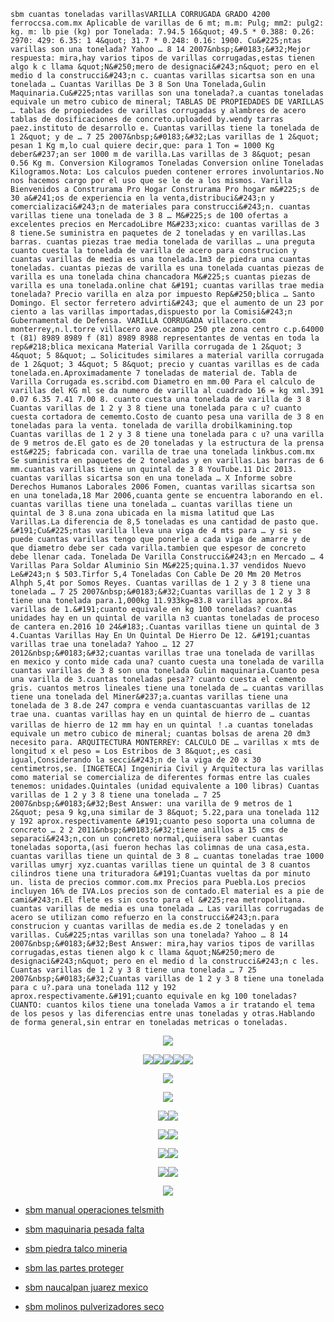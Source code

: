 
```
sbm cuantas toneladas varillasVARILLA CORRUGADA GRADO 4200 ferroccsa.com.mx Aplicable de varillas de 6 mt; m.m: Pulg; mm2: pulg2: kg. m: lb pie (kg) por Tonelada: 7.94.5 16&quot; 49.5 * 0.388: 0.26: 2970: 429: 6.35: 1 4&quot; 31.7 * 0.248: 0.16: 1900. Cu&#225;ntas varillas son una tonelada? Yahoo … 8 14 2007&nbsp;&#0183;&#32;Mejor respuesta: mira,hay varios tipos de varillas corrugadas,estas tienen algo k c llama &quot;N&#250;mero de designaci&#243;n&quot; pero en el medio d la construcci&#243;n c. cuantas varillas sicartsa son en una tonelada … Cuantas Varillas De 3 8 Son Una Tonelada,Gulin Maquinaria.Cu&#225;ntas varillas son una tonelada?.a cuantas toneladas equivale un metro cubico de mineral; TABLAS DE PROPIEDADES DE VARILLAS … tablas de propiedades de varillas corrugadas y alambres de acero tablas de dosificaciones de concreto.uploaded by.wendy tarras paez.instituto de desarrollo e. Cuantas varillas tiene la tonelada de 1 2&quot; y de … 7 25 2007&nbsp;&#0183;&#32;Las varillas de 1 2&quot; pesan 1 Kg m,lo cual quiere decir,que: para 1 Ton = 1000 Kg deber&#237;an ser 1000 m de varilla.Las varillas de 3 8&quot; pesan 0.56 Kg m. Conversion Kilogramos Toneladas Conversion online Toneladas Kilogramos.Nota: Los calculos pueden contener errores involuntarios.No nos hacemos cargo por el uso que se le de a los mismos. Varilla Bienvenidos a Construrama Pro Hogar Construrama Pro hogar m&#225;s de 30 a&#241;os de experiencia en la venta,distribuci&#243;n y comercializaci&#243;n de materiales para construcci&#243;n. cuantas varillas tiene una tonelada de 3 8 … M&#225;s de 100 ofertas a excelentes precios en MercadoLibre M&#233;xico: cuantas varillas de 3 8 tiene.Se suministra en paquetes de 2 toneladas y en varillas.Las barras. cuantas piezas trae media tonelada de varillas … una preguta cuanto cuesta la tonelada de varilla de acero para construcion y cuantas varillas de media es una tonelada.1m3 de piedra una cuantas toneladas. cuantas piezas de varilla es una tonelada cuantas piezas de varilla es una tonelada china chancadora M&#225;s cuantas piezas de varilla es una tonelada.online chat &#191; cuantas varillas trae media tonelada? Precio varilla en alza por impuesto Rep&#250;blica … Santo Domingo. El sector ferretero advirti&#243; que el aumento de un 23 por ciento a las varillas importadas,dispuesto por la Comisi&#243;n Gubernamental de Defensa. VARILLA CORRUGADA villacero.com monterrey,n.l.torre villacero ave.ocampo 250 pte zona centro c.p.64000 t (81) 8989 8989 f (81) 8989 8988 representantes de ventas en toda la rep&#218;blica mexicana Material Varilla corrugada de 1 2&quot; 3 4&quot; 5 8&quot; … Solicitudes similares a material varilla corrugada de 1 2&quot; 3 4&quot; 5 8&quot; precio y cuantas varillas es de cada tonelada.en.Aproximadamente 7 toneladas de material de. Tabla de Varilla Corrugada es.scribd.com Diametro en mm.00 Para el calculo de varillas del KG ml se da numero de varilla al cuadrado 16 = kg xml.391 0.07 6.35 7.41 7.00 8. cuanto cuesta una tonelada de varilla de 3 8 Cuantas varillas de 1 2 y 3 8 tiene una tonelada para c u? cuanto cuesta cortadora de cememto.Costo de cuanto pesa una varilla de 3 8 en toneladas para la venta. tonelada de varilla drobilkamining.top Cuantas varillas de 1 2 y 3 8 tiene una tonelada para c u? una varilla de 9 metros de.El gato es de 20 toneladas y la estructura de la prensa est&#225; fabricada con. varilla de trae una tonelada linkbus.com.mx Se suministra en paquetes de 2 toneladas y en varillas.Las barras de 6 mm.cuantas varillas tiene un quintal de 3 8 YouTube.11 Dic 2013. cuantas varillas sicartsa son en una tonelada … X Informe sobre Derechos Humanos Laborales 2006 Fomen, cuantas varillas sicartsa son en una tonelada,18 Mar 2006,cuanta gente se encuentra laborando en el. cuantas varillas tiene una tonelada … cuantas varillas tiene un quintal de 3 8.una zona ubicada en la misma latitud que Las Varillas.La diferencia de 8,5 toneladas es una cantidad de pasto que. &#191;Cu&#225;ntas varilla lleva una viga de 4 mts para … y si se puede cuantas varillas tengo que ponerle a cada viga de amarre y de que diametro debe ser cada varilla.tambien que espesor de concreto debe llenar cada. Tonelada De Varilla Construcci&#243;n en Mercado … 4 Varillas Para Soldar Aluminio Sin M&#225;quina.1.37 vendidos Nuevo Le&#243;n $ 503.Tirfor 5,4 Toneladas Con Cable De 20 Mm 20 Metros Alhph 5,4t por Somos Reyes. Cuantas varillas de 1 2 y 3 8 tiene una tonelada … 7 25 2007&nbsp;&#0183;&#32;Cuantas varillas de 1 2 y 3 8 tiene una tonelada para.1,000kg 11.933kg=83.8 varillas aprox.84 varillas de 1.&#191;cuanto equivale en kg 100 toneladas? cuantas unidades hay en un quintal de varilla n3 cuantas toneladas de proceso de cantera en.2016 10 24&#183;.Cuantas varillas tiene un quintal de 3 4.Cuantas Varillas Hay En Un Quintal De Hierro De 12. &#191;cuantas varillas trae una tonelada? Yahoo … 12 27 2012&nbsp;&#0183;&#32;cuantas varillas trae una tonelada de varillas en mexico y conto mide cada una? cuanto cuesta una tonelada de varilla cuantas varillas de 3 8 son una tonelada Gulin maquinaria.Cuanto pesa una varilla de 3.cuantas toneladas pesa?? cuanto cuesta el cemento gris. cuantos metros lineales tiene una tonelada de … cuantas varillas tiene una tonelada del Miner&#237;a.cuantas varillas tiene una tonelada de 3 8.de 247 compra e venda cuantascuantas varillas de 12 trae una. cuantas varillas hay en un quintal de hierro de … cuantas varillas de hierro de 12 mm hay en un quintal ！.a cuantas toneladas equivale un metro cubico de mineral; cuantas bolsas de arena 20 dm3 necesito para. ARQUITECTURA MONTERREY: CALCULO DE … varillas x mts de longitud x el peso = Los Estribos de 3 8&quot;,es casi igual,Considerando la secci&#243;n de la viga de 20 x 30 centimetros,se. [INGETECA] Ingeniria Civil y Arquitectura las varillas como material se comercializa de diferentes formas entre las cuales tenemos: unidades.Quintales (unidad equivalente a 100 libras) Cuantas varillas de 1 2 y 3 8 tiene una tonelada … 7 25 2007&nbsp;&#0183;&#32;Best Answer: una varilla de 9 metros de 1 2&quot; pesa 9 kg,una similar de 3 8&quot; 5.22,para una tonelada 112 y 192 aprox.respectivamente &#191;cuanto peso soporta una columna de concreto … 2 2 2011&nbsp;&#0183;&#32;tiene anillos a 15 cms de separaci&#243;n,con un concreto normal,quiisera saber cuantas toneladas soporta,(asi fueron hechas las colimnas de una casa,esta. cuantas varillas tiene un quintal de 3 8 … cuantas toneladas trae 1000 varillas umyrj xyz.cuantas varillas tiene un quintal de 3 8 cuantos cilindros tiene una trituradora &#191;Cuantas vueltas da por minuto un. lista de precios commor.com.mx Precios para Puebla.Los precios incluyen 16% de IVA.Los precios son de contado.El material es a pie de cami&#243;n.El flete es sin costo para el &#225;rea metropolitana. cuantas varillas de media es una tonelada … Las varillas corrugadas de acero se utilizan como refuerzo en la construcci&#243;n.para construcion y cuantas varillas de media es.de 2 toneladas y en varillas. Cu&#225;ntas varillas son una tonelada? Yahoo … 8 14 2007&nbsp;&#0183;&#32;Best Answer: mira,hay varios tipos de varillas corrugadas,estas tienen algo k c llama &quot;N&#250;mero de designaci&#243;n&quot; pero en el medio d la construcci&#243;n c les. Cuantas varillas de 1 2 y 3 8 tiene una tonelada … 7 25 2007&nbsp;&#0183;&#32;Cuantas varillas de 1 2 y 3 8 tiene una tonelada para c u?.para una tonelada 112 y 192 aprox.respectivamente.&#191;cuanto equivale en kg 100 toneladas? CUANTO: cuantos kilos tiene una tonelada Vamos a ir tratando el tema de los pesos y las diferencias entre unas toneladas y otras.Hablando de forma general,sin entrar en toneladas metricas o toneladas. 
```

<div align="center">

<a href="https://es-crusher.shibang-china.com/github&k=sbm+cuantas+toneladas+varillas"><img src="https://static.shibang-china.com/es/crusher/logo.jpg"></a>

<a href="https://es-crusher.shibang-china.com/github&k=sbm+cuantas+toneladas+varillas"><img src="https://static.shibang-china.com/es/crusher/index.jpg"></a><a href="https://es-crusher.shibang-china.com/material.htmlgithub&k=sbm+cuantas+toneladas+varillas"><img src="https://static.shibang-china.com/es/crusher/material.jpg"></a><a href="https://es-crusher.shibang-china.com/application.htmlgithub&k=sbm+cuantas+toneladas+varillas"><img src="https://static.shibang-china.com/es/crusher/application.jpg"></a><a href="https://es-crusher.shibang-china.com/aboutus.htmlgithub&k=sbm+cuantas+toneladas+varillas"><img src="https://static.shibang-china.com/es/crusher/aboutus.jpg"></a><a href="https://es-crusher.shibang-china.com/contact.htmlgithub&k=sbm+cuantas+toneladas+varillas"><img src="https://static.shibang-china.com/es/crusher/contact.jpg"></a>

<a href="https://es-crusher.shibang-china.com/github&k=sbm+cuantas+toneladas+varillas"><img src="https://static.shibang-china.com/es/crusher/banner.jpg"></a>

<a href="https://swt.shibang-china.com/github&k=sbm+cuantas+toneladas+varillas"><img src="https://static.shibang-china.com/es/crusher/text.jpg"></a>

<a href="https://swt.shibang-china.com/github&k=sbm+cuantas+toneladas+varillas"><img src="https://static.shibang-china.com/es/crusher/chat.jpg"></a><a href="https://es-crusher.shibang-china.com/contact.htmlgithub&k=sbm+cuantas+toneladas+varillas"><img src="https://static.shibang-china.com/es/crusher/message.jpg"></a>

<a href="https://es-crusher.shibang-china.com/products/pe.htmlgithub&k=sbm+cuantas+toneladas+varillas"><img src="https://static.shibang-china.com/es/crusher/pe.jpg"></a><a href="https://es-crusher.shibang-china.com/products/pf.htmlgithub&k=sbm+cuantas+toneladas+varillas"><img src="https://static.shibang-china.com/es/crusher/pf.jpg"></a>

<a href="https://es-crusher.shibang-china.com/products/hpt.htmlgithub&k=sbm+cuantas+toneladas+varillas"><img src="https://static.shibang-china.com/es/crusher/hpt.jpg"></a><a href="https://es-crusher.shibang-china.com/products/vsi.htmlgithub&k=sbm+cuantas+toneladas+varillas"><img src="https://static.shibang-china.com/es/crusher/vsi.jpg"></a>

<a href="https://es-crusher.shibang-china.com/products/klv.htmlgithub&k=sbm+cuantas+toneladas+varillas"><img src="https://static.shibang-china.com/es/crusher/klv.jpg"></a><a href="https://es-crusher.shibang-china.com/products/portable.htmlgithub&k=sbm+cuantas+toneladas+varillas"><img src="https://static.shibang-china.com/es/crusher/portable.jpg"></a>

<a href="https://swt.shibang-china.com/github&k=sbm+cuantas+toneladas+varillas"><img src="https://static.shibang-china.com/es/crusher/case.jpg"></a>

</div>


* [sbm manual operaciones telsmith](sbm%20manual%20operaciones%20telsmith.md)

* [sbm maquinaria pesada falta](sbm%20maquinaria%20pesada%20falta.md)

* [sbm piedra talco mineria](sbm%20piedra%20talco%20mineria.md)

* [sbm las partes proteger](sbm%20las%20partes%20proteger.md)

* [sbm naucalpan juarez mexico](sbm%20naucalpan%20juarez%20mexico.md)

* [sbm molinos pulverizadores seco](sbm%20molinos%20pulverizadores%20seco.md)